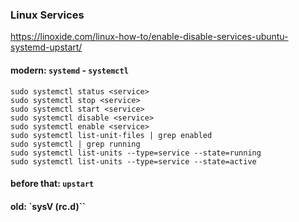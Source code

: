### Linux Services

https://linoxide.com/linux-how-to/enable-disable-services-ubuntu-systemd-upstart/

#### modern: `systemd` - `systemctl`

```
sudo systemctl status <service>
sudo systemctl stop <service>
sudo systemctl start <service>
sudo systemctl disable <service>
sudo systemctl enable <service>
sudo systemctl list-unit-files | grep enabled
sudo systemctl | grep running
sudo systemctl list-units --type=service --state=running
sudo systemctl list-units --type=service --state=active
```

#### before that: `upstart`

#### old: `sysV (rc.d)``
